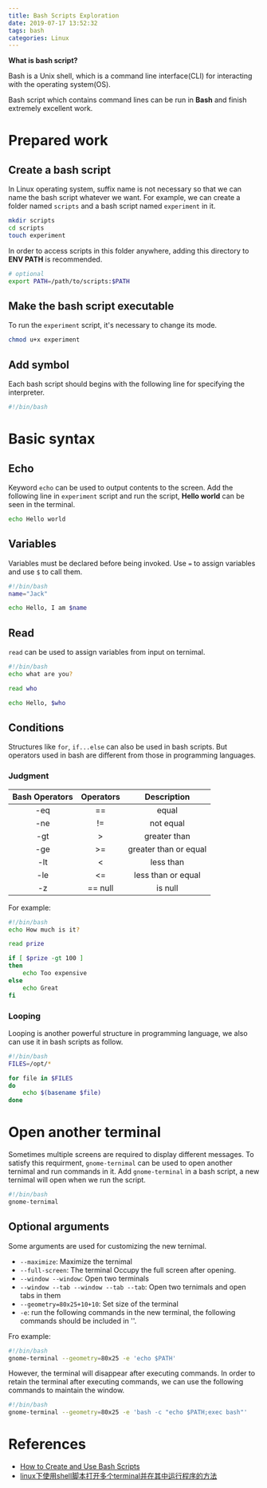 ```yaml
---
title: Bash Scripts Exploration
date: 2019-07-17 13:52:32
tags: bash
categories: Linux
---
```


**What is bash script?** 

Bash is a Unix shell, which is a command line interface(CLI) for interacting with the operating system(OS).

Bash script which contains command lines can be run in **Bash** and finish extremely excellent work.

# Prepared work

## Create a bash script 

In Linux operating system, suffix name is not necessary so that we can name the bash script whatever we want. For example, we can create a folder named `scripts` and 
a bash script named `experiment` in it. 
```bash
mkdir scripts
cd scripts
touch experiment
```
In order to access scripts in this folder anywhere, adding this directory to **ENV PATH** is recommended.
```bash
# optional
export PATH=/path/to/scripts:$PATH
```

## Make the bash script executable

To run the `experiment` script, it's necessary to change its mode.
```bash
chmod u+x experiment
```

## Add symbol

Each bash script should begins with the following line for specifying the interpreter.
```bash
#!/bin/bash
```

# Basic syntax

## Echo

Keyword `echo` can be used to output contents to the screen. Add the following line in `experiment` script and run the script, **Hello world** can be seen in the terminal.
```bash
echo Hello world
```

## Variables

Variables must be declared before being invoked. Use `=` to assign variables and use `$` to call them.
```bash
#!/bin/bash
name="Jack"

echo Hello, I am $name
```

## Read

`read` can be used to assign variables from input on ternimal. 
```bash
#!/bin/bash
echo what are you?

read who

echo Hello, $who
```

## Conditions

Structures like `for`, `if...else` can also be used in bash scripts. But operators used in bash are different from those in programming languages.

### Judgment

| Bash Operators | Operators | Description |
| :------------: | :-------: | :---------: |
| -eq | == | equal |
| -ne | != | not equal |
| -gt | >  | greater than |
| -ge | >= | greater than or equal |
| -lt | <  | less than |
| -le | <= | less than or equal |
| -z  | == null | is null |

For example:

```bash
#!/bin/bash
echo How much is it?

read prize

if [ $prize -gt 100 ]
then 
    echo Too expensive
else
    echo Great
fi
```

### Looping

Looping is another powerful structure in programming language, we also can use it in bash scripts as follow.
```bash
#!/bin/bash
FILES=/opt/*

for file in $FILES
do
    echo $(basename $file)
done
```

# Open another terminal

Sometimes multiple screens are required to display different messages. To satisfy this requirment, `gnome-ternimal` can be used to open another ternimal and run commands in it.
Add `gnome-terminal` in a bash script, a new ternimal will open when we run the script.

```bash
#!/bin/bash
gnome-ternimal
```

## Optional arguments

Some arguments are used for customizing the new ternimal.

- `--maximize`: Maximize the ternimal
- `--full-screen`: The terminal Occupy the full screen after opening.
- `--window --window`: Open two terminals
- `--window --tab --window --tab --tab`: Open two ternimals and open tabs in them
- `--geometry=80x25+10+10`: Set size of the terminal 
- `-e`: run the following commands in the new terminal, the following commands should be included in ''. 

Fro example:
```bash
#!/bin/bash
gnome-terminal --geometry=80x25 -e 'echo $PATH'
```

However, the terminal will disappear after executing commands. In order to retain the terminal after executing commands, we can use the following commands to maintain the window.
```bash
#!/bin/bash
gnome-terminal --geometry=80x25 -e 'bash -c "echo $PATH;exec bash"'
```

# References

- [How to Create and Use Bash Scripts](https://www.taniarascia.com/how-to-create-and-use-bash-scripts/)
- [linux下使用shell脚本打开多个terminal并在其中运行程序的方法](https://blog.csdn.net/weixin_39465823/article/details/83786685)
